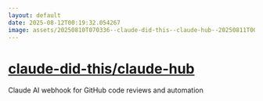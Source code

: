 ```yaml
---
layout: default
date: 2025-08-12T00:19:32.054267
image: assets/20250810T070336--claude-did-this--claude-hub--20250811T004258--cropped.png
---
```


# [claude-did-this/claude-hub](https://github.com/claude-did-this/claude-hub)

Claude AI webhook for GitHub code reviews and automation
